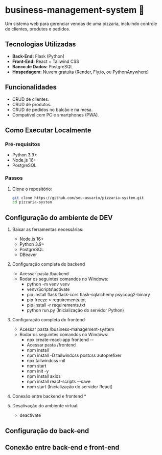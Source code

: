 # business-management-system 🍕
Um sistema web para gerenciar vendas de uma pizzaria, incluindo controle de clientes, produtos e pedidos.

## Tecnologias Utilizadas
- **Back-End:** Flask (Python)
- **Front-End:** React + Tailwind CSS
- **Banco de Dados:** PostgreSQL
- **Hospedagem:** Nuvem gratuita (Render, Fly.io, ou PythonAnywhere)

## Funcionalidades
- CRUD de clientes.
- CRUD de produtos.
- CRUD de pedidos no balcão e na mesa.
- Compatível com PC e smartphones (PWA).

## Como Executar Localmente
### Pré-requisitos
- Python 3.9+
- Node.js 16+
- PostgreSQL

### Passos
1. Clone o repositório:
   ```bash
   git clone https://github.com/seu-usuario/pizzaria-system.git
   cd pizzaria-system 

## Configuração do ambiente de DEV
   1. Baixar as ferramentas necessárias:
      * Node.js 16+
      * Python 3.9+
      * PostgreSQL
      * DBeaver

   2. Configuração completa do backend
      * Acessar pasta /backend
      * Rodar os seguintes comandos no Windows: 
         - python -m venv venv
         - venv\Scripts\activate
         - pip install flask flask-cors flask-sqlalchemy psycopg2-binary
         - pip freeze > requirements.txt
         - pip install -r requirements.txt
         - python run.py (Inicialização do servidor Python)

   3. Configuração completa do frontend
      * Acessar pasta /business-management-system
      * Rodar os seguintes comandos no Windows:
         - npx create-react-app frontend --
         - Acessar pasta /frontend
         - npm install
         - npm install -D tailwindcss postcss autoprefixer
         - npx tailwindcss init
         - npm start
         - npm init -y
         - npm install axios
         - npm install react-scripts --save
         - npm start (Inicialização do servidor React)


   4. Conexão entre backend e frontend
      * 


   5. Desativação do ambiente virtual
      * deactivate 


## Configuração do back-end

## Conexão entre back-end e front-end

